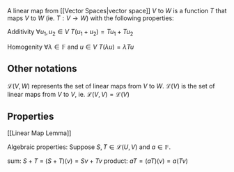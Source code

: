 A linear map from [[Vector Spaces|vector space]] $V$ to $W$ is a function $T$ that maps $V$ to $W$ (ie. $T: V \rightarrow W$) with the following properties:

Additivity 
$\forall u_1, u_2 \in V$
$T(u_1 + u_2) = Tu_1 + Tu_2$

Homogenity
$\forall \lambda \in \mathbb{F}$ and $u \in V$
$T( \lambda u) = \lambda Tu$


## Other notations
$\mathcal{L}(V,W)$ represents the set of linear maps from $V$ to $W$.
$\mathcal{L}(V)$ is the set of linear maps from $V$ to $V$, ie. $\mathcal{L}(V,V) = \mathcal{L}(V)$

## Properties
[[Linear Map Lemma]]

Algebraic properties:
Suppose $S, T \in \mathcal{L}(U,V)$ and $a \in \mathbb{F}$.

sum: $S + T$ = $(S + T)(v) = Sv + Tv$ 
product: $aT = (aT)(v) = a(Tv)$


